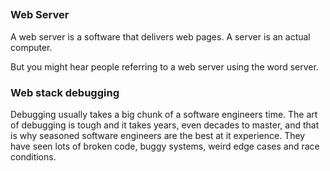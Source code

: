 ## 

### Web Server
A web server is a software that delivers web pages. A server is an actual computer.

But you might hear people referring to a web server using the word server.

### Web stack debugging
Debugging usually takes a big chunk of a software engineers time. The art of debugging is tough and it takes years, even decades to master, and that is why seasoned software engineers are the best at it experience. They have seen lots of broken code, buggy systems, weird edge cases and race conditions.
